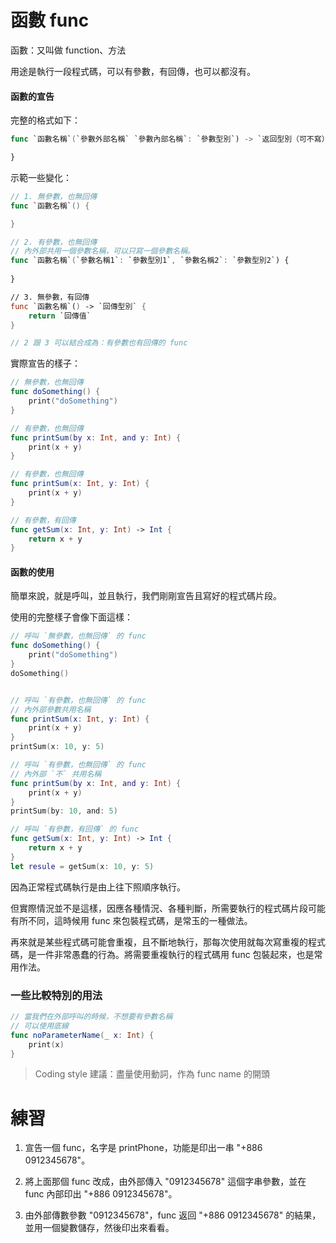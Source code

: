 # 函數 func

函數：又叫做 function、方法

用途是執行一段程式碼，可以有參數，有回傳，也可以都沒有。

#### 函數的宣告

完整的格式如下：
```swift
func `函數名稱`(`參數外部名稱` `參數內部名稱`: `參數型別`) -> `返回型別（可不寫）`{

}
```

示範一些變化：
```swift
// 1. 無參數，也無回傳
func `函數名稱`() {

}

// 2. 有參數，也無回傳
// 內外部共用一個參數名稱，可以只寫一個參數名稱。
func `函數名稱`(`參數名稱1`: `參數型別1`, `參數名稱2`: `參數型別2`) {
    
}

// 3. 無參數，有回傳
func `函數名稱`() -> `回傳型別` {
    return `回傳值`
}

// 2 跟 3 可以結合成為：有參數也有回傳的 func
```

實際宣告的樣子：

```swift
// 無參數，也無回傳
func doSomething() {
    print("doSomething")
}

// 有參數，也無回傳
func printSum(by x: Int, and y: Int) {
    print(x + y)
}

// 有參數，也無回傳
func printSum(x: Int, y: Int) {
    print(x + y)
}

// 有參數，有回傳
func getSum(x: Int, y: Int) -> Int {
    return x + y
}
```

#### 函數的使用

簡單來說，就是呼叫，並且執行，我們剛剛宣告且寫好的程式碼片段。

使用的完整樣子會像下面這樣：

```swift
// 呼叫 `無參數，也無回傳` 的 func
func doSomething() {
    print("doSomething")
}
doSomething()


// 呼叫 `有參數，也無回傳` 的 func
// 內外部參數共用名稱
func printSum(x: Int, y: Int) {
    print(x + y)
}
printSum(x: 10, y: 5)

// 呼叫 `有參數，也無回傳` 的 func
// 內外部 `不` 共用名稱
func printSum(by x: Int, and y: Int) {
    print(x + y)
}
printSum(by: 10, and: 5)

// 呼叫 `有參數，有回傳` 的 func
func getSum(x: Int, y: Int) -> Int {
    return x + y
}
let resule = getSum(x: 10, y: 5)
```

因為正常程式碼執行是由上往下照順序執行。

但實際情況並不是這樣，因應各種情況、各種判斷，所需要執行的程式碼片段可能有所不同，這時候用 func 來包裝程式碼，是常玉的一種做法。

再來就是某些程式碼可能會重複，且不斷地執行，那每次使用就每次寫重複的程式碼，是一件非常愚蠢的行為。將需要重複執行的程式碼用 func 包裝起來，也是常用作法。

### 一些比較特別的用法

```swift
// 當我們在外部呼叫的時候，不想要有參數名稱
// 可以使用底線
func noParameterName(_ x: Int) {
    print(x)
}

```

> Coding style 建議：盡量使用動詞，作為 func name 的開頭

# 練習

1. 宣告一個 func，名字是 printPhone，功能是印出一串 "+886 0912345678"。

2. 將上面那個 func 改成，由外部傳入 "0912345678" 這個字串參數，並在 func 內部印出 "+886 0912345678"。

3. 由外部傳數參數 "0912345678"，func 返回 "+886 0912345678" 的結果，並用一個變數儲存，然後印出來看看。